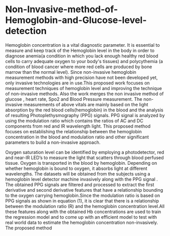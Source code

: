 # Non-Invasive-method-of-Hemoglobin-and-Glucose-level-detection
Hemoglobin concentration is a vital diagnostic parameter. It is essential to
measure and keep track of the Hemoglobin level in the body in order to
diagnose anemia(a condition in which you lack enough healthy red blood cells
to carry adequate oxygen to your body's tissues) and polycythemia (a condition
of blood cancer where more red cells are produced by bone marrow than the
normal level). Since non-invasive hemoglobin measurement methods with high
precision have not been developed yet, only invasive technologies are in
use.This proposed work focuses on measurement techniques of hemoglobin
level and improving the technique of non-invasive methods. Also the work
merges the non invasive method of glucose , heart rate, Spo2 and Blood
Pressure measurement. The non-invasive measurements of above vitals are
mainly based on the light absorption by the red blood cells(hemoglobin) in the
blood and the analysis of resulting Photoplethysmography (PPG) signals. PPG
signal is analyzed by using the modulation ratio which contains the ratios of AC
and DC components from red and IR wavelength light. This proposed method
focuses on establishing the relationship between the hemoglobin concentration
in the blood and modulation ratio and other significant parameters to build a
non-invasive approach.

Oxygen saturation level can be identified by employing a photodetector,
red and near-IR LED’s to measure the light that scatters through blood perfused
tissue. Oxygen is transported in the blood by hemoglobin. Depending on whether 
hemoglobin is bound to oxygen, it absorbs light at different wavelengths.
The datasets will be obtained from the subjects using a hemoglobin level
detector machine invasively along with the PPG signal . The obtained PPG
signals are filtered and processed to extract the first derivative and second
derivative features that have a relationship bounding to the oxygen carrying
hemoglobin.Since the modulation ratio is based on PPG signals as shown in
equation (1), it is clear that there is a relationship between the modulation ratio
(R) and the hemoglobin concentration level.All these features along with the obtained Hb concentrations are used to
train the regression model and to come up with an efficient model to test with
real world data to estimate the hemoglobin concentration non-invasively. The
proposed method

